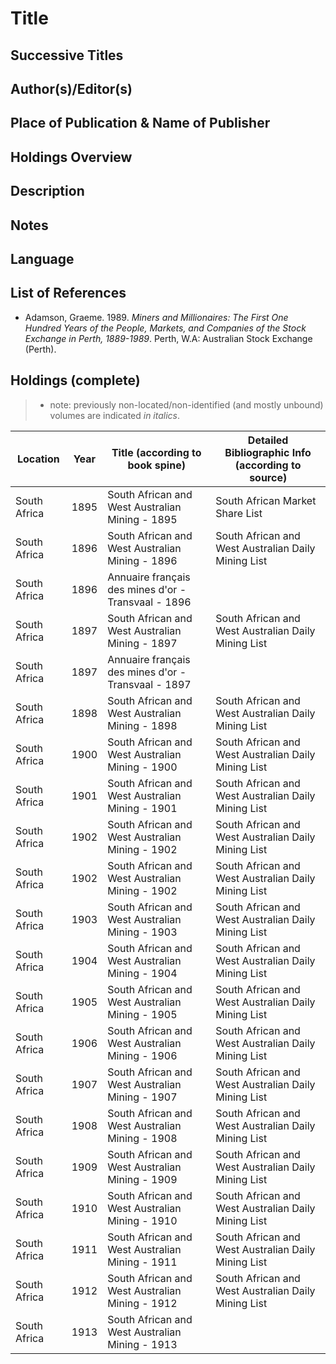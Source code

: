 # Title

## Successive Titles

## Author(s)/Editor(s)

## Place of Publication & Name of Publisher

## Holdings Overview

## Description

## Notes

## Language

## List of References

* Adamson, Graeme. 1989. *Miners and Millionaires: The First One Hundred Years of the People, Markets, and Companies of the Stock Exchange in Perth, 1889-1989*. Perth, W.A: Australian Stock Exchange (Perth).

## Holdings (complete)

> * note: previously non-located/non-identified (and mostly unbound) volumes are indicated *in italics*.

| Location     | Year | Title (according to book spine)                     | Detailed Bibliographic Info (according to source)   |
|--------------|------|-----------------------------------------------------|-----------------------------------------------------|
| South Africa | 1895 | South African and West Australian Mining - 1895     | South African Market Share List                     |
| South Africa | 1896 | South African and West Australian Mining - 1896     | South African and West Australian Daily Mining List |
| South Africa | 1896 | Annuaire français des mines d'or - Transvaal - 1896 |                                                     |
| South Africa | 1897 | South African and West Australian Mining - 1897     | South African and West Australian Daily Mining List |
| South Africa | 1897 | Annuaire français des mines d'or - Transvaal - 1897 |                                                     |
| South Africa | 1898 | South African and West Australian Mining - 1898     | South African and West Australian Daily Mining List |
| South Africa | 1900 | South African and West Australian Mining - 1900     | South African and West Australian Daily Mining List |
| South Africa | 1901 | South African and West Australian Mining - 1901     | South African and West Australian Daily Mining List |
| South Africa | 1902 | South African and West Australian Mining - 1902     | South African and West Australian Daily Mining List |
| South Africa | 1902 | South African and West Australian Mining - 1902     | South African and West Australian Daily Mining List |
| South Africa | 1903 | South African and West Australian Mining - 1903     | South African and West Australian Daily Mining List |
| South Africa | 1904 | South African and West Australian Mining - 1904     | South African and West Australian Daily Mining List |
| South Africa | 1905 | South African and West Australian Mining - 1905     | South African and West Australian Daily Mining List |
| South Africa | 1906 | South African and West Australian Mining - 1906     | South African and West Australian Daily Mining List |
| South Africa | 1907 | South African and West Australian Mining - 1907     | South African and West Australian Daily Mining List |
| South Africa | 1908 | South African and West Australian Mining - 1908     | South African and West Australian Daily Mining List |
| South Africa | 1909 | South African and West Australian Mining - 1909     | South African and West Australian Daily Mining List |
| South Africa | 1910 | South African and West Australian Mining - 1910     | South African and West Australian Daily Mining List |
| South Africa | 1911 | South African and West Australian Mining - 1911     | South African and West Australian Daily Mining List |
| South Africa | 1912 | South African and West Australian Mining - 1912     | South African and West Australian Daily Mining List |
| South Africa | 1913 | South African and West Australian Mining - 1913     |                                                     |
